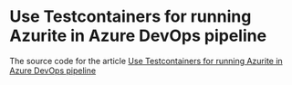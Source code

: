 # Use Testcontainers for running Azurite in Azure DevOps pipeline
The source code for the article [Use Testcontainers for running Azurite in Azure DevOps pipeline](https://iharmaiseyeu.net/use-testcontainers-for-running-azurite-in-azure-devops-pipeline)